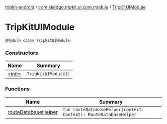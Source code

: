 [tripkit-android](../../index.md) / [com.skedgo.tripkit.ui.core.module](../index.md) / [TripKitUIModule](./index.md)

# TripKitUIModule

`@Module class TripKitUIModule`

### Constructors

| Name | Summary |
|---|---|
| [&lt;init&gt;](-init-.md) | `TripKitUIModule()` |

### Functions

| Name | Summary |
|---|---|
| [routeDatabaseHelper](route-database-helper.md) | `fun routeDatabaseHelper(context: Context): RouteDatabaseHelper` |
